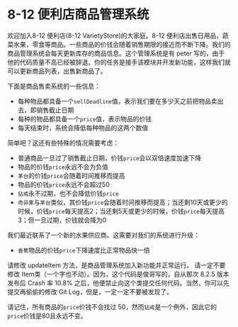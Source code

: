 # 8-12 便利店商品管理系统

欢迎加入8-12 便利店(8-12 VarietyStore)的大家庭。8-12 便利店出售日用品，蔬菜水果，零食等商品。一些商品的价钱会随着销售期限的接近而不断下降。我们的商品管理系统会每天更新库存的商品信息。这个管理系统是有 peter 写的，由于他的代码质量不高已经被辞退。你的任务是接手该模块并开发新功能，这样我们就可以更新商品列表，出售新商品了。

下面是商品售卖系统的一些信息：

- 每种物品都具备一个`sellDeadline`值，表示我们要在多少天之前把物品卖出去，即销售截止日期
- 每种的物品都具备一个`price`值，表示物品的价钱
- 每天结束时，系统会降低每种物品的这两个数值

简单吧？这还有些特殊的情况需要考虑：

- 普通商品一旦过了销售截止日期，价钱`price`会以双倍速度加速下降
- 物品的价钱`price`永远不会为负值
- `茅台`的价钱`price`会随着时间推移而提高
- 物品的价钱`price`永远不会超过50
- `钻戒`永不过期，也不会降低价钱`price`
- `奇异果`与`茅台`类似，其价钱`price`会随着时间推移而提高；当还剩10天或更少的时候，价钱`price`每天提高2；当还剩5天或更少的时候，价钱`price`每天提高3；但一旦过期，价钱就会降为0

我们最近联系了一个新的水果供应商。这需要对我们的系统进行升级：

- `香蕉`物品的价钱`price`下降速度比正常物品快一倍

请修改 updateItem 方法，是商品管理系统加入新功能并正常运行。
请一定不要修改 Item类（一个字也不动）。因为，这个代码是俊哥写的，自从那次 8.2.5 版本发布后 Crash 率 10.8% 之后，他便禁止向这个类提交任何代码。当然，你可以先提交再偷偷的修改 Git Log，但是，一定一定不要被发现了。

请记住，所有商品的`price`价钱不会找过 50，然而`钻戒`是一个例外，因此它的`price`价钱是80且永远不变。